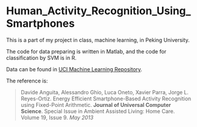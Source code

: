# Human_Activity_Recognition_Using_Smartphones

This is a part of my project in class, machine learning, in Peking University.

The code for data preparing is written in Matlab, and the code for classification by SVM is in R.

Data can be found in [UCI Machine Learning Repository](https://archive.ics.uci.edu/ml/datasets/Smartphone-Based+Recognition+of+Human+Activities+and+Postural+Transitions).

The reference is: 
> Davide Anguita, Alessandro Ghio, Luca Oneto, Xavier Parra, Jorge L. Reyes-Ortiz. Energy Efficient Smartphone-Based Activity Recognition using Fixed-Point Arithmetic. **Journal of Universal Computer Science**. Special Issue in Ambient Assisted Living: Home Care. Volume 19, Issue 9. *May 2013* 
